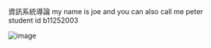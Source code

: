資訊系統導論 
my name is joe and you can also call me peter  
student id b11252003

![image](https://github.com/user-attachments/assets/b17286f5-838d-49e4-a8c8-627ea2ff2cc0)

